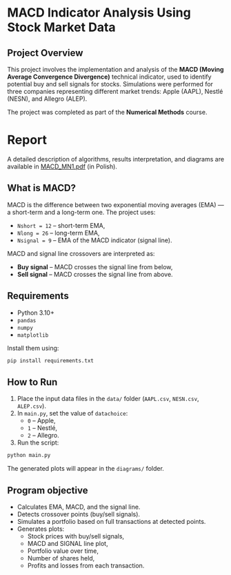 
# MACD Indicator Analysis Using Stock Market Data

## Project Overview

This project involves the implementation and analysis of the **MACD (Moving Average Convergence Divergence)** technical indicator, used to identify potential buy and sell signals for stocks. Simulations were performed for three companies representing different market trends: Apple (AAPL), Nestlé (NESN), and Allegro (ALEP).

The project was completed as part of the **Numerical Methods** course.

# Report

A detailed description of algorithms, results interpretation, and diagrams are available in [MACD_MN1.pdf](./MACD_MN1.pdf) (in Polish).

## What is MACD?

MACD is the difference between two exponential moving averages (EMA) — a short-term and a long-term one. The project uses:
- `Nshort = 12` – short-term EMA,
- `Nlong = 26` – long-term EMA,
- `Nsignal = 9` – EMA of the MACD indicator (signal line).

MACD and signal line crossovers are interpreted as:
- **Buy signal** – MACD crosses the signal line from below,
- **Sell signal** – MACD crosses the signal line from above.


## Requirements

- Python 3.10+
- `pandas`
- `numpy`
- `matplotlib`

Install them using:


```bash
pip install requirements.txt
```

## How to Run

1. Place the input data files in the `data/` folder (`AAPL.csv`, `NESN.csv`, `ALEP.csv`).
2. In `main.py`, set the value of `datachoice`:
   - `0` – Apple,
   - `1` – Nestlé,
   - `2` – Allegro.
3. Run the script:

```bash
python main.py
```

The generated plots will appear in the `diagrams/` folder.

## Program objective

- Calculates EMA, MACD, and the signal line.
- Detects crossover points (buy/sell signals).
- Simulates a portfolio based on full transactions at detected points.
- Generates plots:
  - Stock prices with buy/sell signals,
  - MACD and SIGNAL line plot,
  - Portfolio value over time,
  - Number of shares held,
  - Profits and losses from each transaction.


